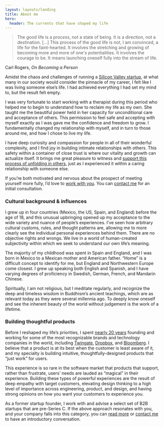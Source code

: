 ```yaml
---
layout: layouts/landing
title: About me
hero:
  header: The currents that have shaped my life
---
```


> The good life is a _process_, not a state of being. It is a direction, not a destination. […] This process of the good life is not, I am convinced, a life for the faint-hearted. It involves the stretching and growing of becoming more and more of one's potentialities. It involves the courage to be. It means launching oneself fully into the stream of life.

Carl Rogers, _On Becoming a Person_

Amidst the chaos and challenges of running a [Silicon Valley startup](https://www.forbes.com/sites/kenrickcai/2022/04/14/twingate-series-b-400-million-taking-down-vpn/), at what many in our society would consider the pinnacle of my career, I felt like I was living someone else’s life. I had achieved everything I had set my mind to, but the result felt empty.

I was very fortunate to start working with a therapist during this period who helped me to begin to understand how to reclaim my life as my own. She taught me the beautiful power held in her capacity for unconditional care and acceptance of others. This permission to feel safe and accepting with myself exactly as I was gave me the confidence and freedom to grow. I fundamentally changed my relationship with myself, and in turn to those around me, and how I chose to live my life.

I have deep curiosity and compassion for people in all of their wonderful complexity, and I find joy in building intimate relationships with others. This safety within a container of close trust is where our vitality and growth can actualize itself. It brings me great pleasure to witness and [support this process of unfolding in others](/coaching), just as I experienced it within a caring relationship with someone else.

If you’re both motivated and nervous about the prospect of meeting yourself more fully, I’d love to [work with you](/coaching). You can [contact me](/contact) for an initial consultation.

### Cultural background & influences

I grew up in four countries (Mexico, the US, Spain, and England) before the age of 18, and this unusual upbringing opened up my acceptance to the wide variety and nuance of people’s experiences. I’ve seen how arbitrary cultural customs, rules, and thought patterns are, allowing me to more clearly see the individual personal experiences behind them. There are no objective rights and wrongs. We live in a world of human-created subjectivity within which we seek to understand our own life’s meaning.

The majority of my childhood was spent in Spain and England, and I was born in Mexico to a Mexican mother and American father. “Home” is a difficult concept to identify for me, but England and Northwestern Europe come closest. I grew up speaking both English and Spanish, and I have varying degrees of proficiency in Swedish, German, French, and Mandarin Chinese.

Spiritually, I am not religious, but I meditate regularly, and recognize the deep and timeless wisdom in Buddhism’s ancient teachings, which are as relevant today as they were several millennia ago. To deeply know oneself and see the inherent beauty of the world without judgement is the work of a lifetime.

### Building thoughtful products

Before I reshaped my life’s priorities, I spent [nearly 20 years](https://www.linkedin.com/in/awmars) founding and working for some of the most recognizable brands and technology companies in the world, including [Twingate](https://www.twingate.com/), [Dropbox](https://www.dropbox.com), and [Bloomberg](https://www.bloomberg.net). I believe that a product is at its best when the customer is least aware of it, and my specialty is building intuitive, thoughtfully-designed products that “just work” for users.

This experience is so rare in the software market that products that support, rather than frustrate, users’ needs are lauded as “magical” in their experience. Building these types of powerful experiences are the result of deep empathy with target customers, elevating design thinking to a high level of importance across engineering, product, and design, and having strong opinions on how you want your customers to experience you.

As a former startup founder, I work with and advise a select set of B2B startups that are pre-Series C. If the above approach resonates with you, and your company falls into this category, you can [read more](/advisory) or [contact me](/contact) to have an introductory conversation.
